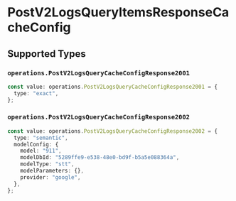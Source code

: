 # PostV2LogsQueryItemsResponseCacheConfig


## Supported Types

### `operations.PostV2LogsQueryCacheConfigResponse2001`

```typescript
const value: operations.PostV2LogsQueryCacheConfigResponse2001 = {
  type: "exact",
};
```

### `operations.PostV2LogsQueryCacheConfigResponse2002`

```typescript
const value: operations.PostV2LogsQueryCacheConfigResponse2002 = {
  type: "semantic",
  modelConfig: {
    model: "911",
    modelDbId: "5289ffe9-e538-48e0-bd9f-b5a5e088364a",
    modelType: "stt",
    modelParameters: {},
    provider: "google",
  },
};
```

